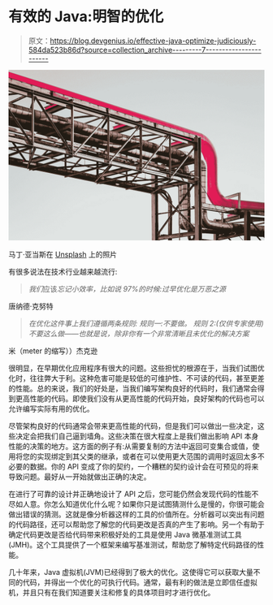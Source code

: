 # 有效的 Java:明智的优化

> 原文：<https://blog.devgenius.io/effective-java-optimize-judiciously-584da523b86d?source=collection_archive---------7----------------------->

![](img/4b605a6a64d6c50e7d6286d301c6dbf0.png)

马丁·亚当斯在 [Unsplash](https://unsplash.com?utm_source=medium&utm_medium=referral) 上的照片

有很多说法在技术行业越来越流行:

> *我们*应该*忘记小效率，比如说 97%的时候:过早优化是万恶之源*

唐纳德·克努特

> *在优化这件事上我们遵循两条规则:
> 规则一:不要做。
> 规则 2:(仅供专家使用)不要这么做——也就是说，除非你有一个非常清晰且未优化的解决方案*

米（meter 的缩写））杰克逊

很明显，在早期优化应用程序有很大的问题。这些担忧的根源在于，当我们试图优化时，往往弊大于利。这种危害可能是较低的可维护性、不可读的代码，甚至更差的性能。总的来说，我们的好处是，当我们编写架构良好的代码时，我们通常会得到更高性能的代码。即使我们没有从更高性能的代码开始，良好架构的代码也可以允许编写实际有用的优化。

尽管架构良好的代码通常会带来更高性能的代码，但是我们可以做出一些决定，这些决定会把我们自己逼到墙角。这些决策在很大程度上是我们做出影响 API 本身性能的决策的地方。这方面的例子有:从需要复制的方法中返回可变集合或值，使用将您的实现绑定到其父类的继承，或者在可以使用更大范围的调用时返回太多不必要的数据。你的 API 变成了你的契约，一个糟糕的契约设计会在可预见的将来导致问题。最好从一开始就做出正确的决定。

在进行了可靠的设计并正确地设计了 API 之后，您可能仍然会发现代码的性能不尽如人意。你怎么知道优化什么呢？如果你只是试图猜测什么是慢的，你很可能会做出错误的猜测。这就是像分析器这样的工具的价值所在。分析器可以突出有问题的代码路径，还可以帮助您了解您的代码更改是否真的产生了影响。另一个有助于确定代码更改是否给代码带来积极好处的工具是使用 Java 微基准测试工具(JMH)。这个工具提供了一个框架来编写基准测试，帮助您了解特定代码路径的性能。

几十年来，Java 虚拟机(JVM)已经得到了极大的优化。这使得它可以获取大量不同的代码，并得出一个优化的可执行代码。通常，最有利的做法是立即信任虚拟机，并且只有在我们知道要关注和修复的具体项目时才进行优化。